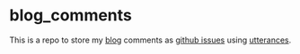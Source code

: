 # blog_comments
This is a repo to store my [blog](https://ashpex.eu.org) comments as [github issues](https://github.com/Ashpex/blog_comments/issues) using [utterances](https://utteranc.es/).
